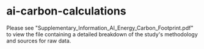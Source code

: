 # ai-carbon-calculations

Please see "Supplementary_Information_AI_Energy_Carbon_Footprint.pdf" to view the file containing a detailed breakdown of the study's methodology and sources for raw data.
